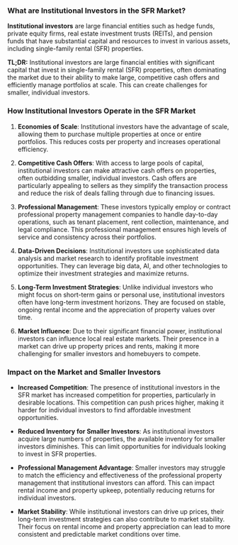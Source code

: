 ### What are Institutional Investors in the SFR Market?

**Institutional investors** are large financial entities such as hedge funds, private equity firms, real estate investment trusts (REITs), and pension funds that have substantial capital and resources to invest in various assets, including single-family rental (SFR) properties.

**TL;DR:** Institutional investors are large financial entities with significant capital that invest in single-family rental (SFR) properties, often dominating the market due to their ability to make large, competitive cash offers and efficiently manage portfolios at scale. This can create challenges for smaller, individual investors.

### How Institutional Investors Operate in the SFR Market

1. **Economies of Scale**: Institutional investors have the advantage of scale, allowing them to purchase multiple properties at once or entire portfolios. This reduces costs per property and increases operational efficiency.

2. **Competitive Cash Offers**: With access to large pools of capital, institutional investors can make attractive cash offers on properties, often outbidding smaller, individual investors. Cash offers are particularly appealing to sellers as they simplify the transaction process and reduce the risk of deals falling through due to financing issues.

3. **Professional Management**: These investors typically employ or contract professional property management companies to handle day-to-day operations, such as tenant placement, rent collection, maintenance, and legal compliance. This professional management ensures high levels of service and consistency across their portfolios.

4. **Data-Driven Decisions**: Institutional investors use sophisticated data analysis and market research to identify profitable investment opportunities. They can leverage big data, AI, and other technologies to optimize their investment strategies and maximize returns.

5. **Long-Term Investment Strategies**: Unlike individual investors who might focus on short-term gains or personal use, institutional investors often have long-term investment horizons. They are focused on stable, ongoing rental income and the appreciation of property values over time.

6. **Market Influence**: Due to their significant financial power, institutional investors can influence local real estate markets. Their presence in a market can drive up property prices and rents, making it more challenging for smaller investors and homebuyers to compete.

### Impact on the Market and Smaller Investors

- **Increased Competition**: The presence of institutional investors in the SFR market has increased competition for properties, particularly in desirable locations. This competition can push prices higher, making it harder for individual investors to find affordable investment opportunities.

- **Reduced Inventory for Smaller Investors**: As institutional investors acquire large numbers of properties, the available inventory for smaller investors diminishes. This can limit opportunities for individuals looking to invest in SFR properties.

- **Professional Management Advantage**: Smaller investors may struggle to match the efficiency and effectiveness of the professional property management that institutional investors can afford. This can impact rental income and property upkeep, potentially reducing returns for individual investors.

- **Market Stability**: While institutional investors can drive up prices, their long-term investment strategies can also contribute to market stability. Their focus on rental income and property appreciation can lead to more consistent and predictable market conditions over time.

